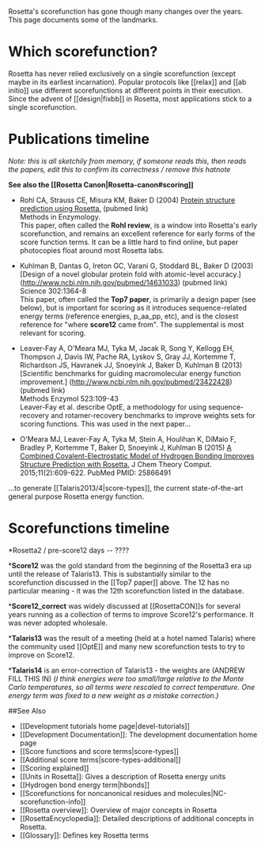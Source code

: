 Rosetta's scorefunction has gone though many changes over the years. This page documents some of the landmarks.

Which scorefunction?
====================

Rosetta has never relied exclusively on a single scorefunction (except maybe in its earliest incarnation).  Popular protocols like [[relax]] and [[ab initio]] use different scorefunctions at different points in their execution. Since the advent of [[design|fixbb]] in Rosetta, most applications stick to a single scorefunction.

Publications timeline
=====================
_Note: this is all sketchily from memory, if someone reads this, then reads the papers, edit this to confirm its correctness / remove this hatnote_

**See also the [[Rosetta Canon|Rosetta-canon#scoring]]**

* Rohl CA, Strauss CE, Misura KM, Baker D (2004) [Protein structure prediction using Rosetta.](http://www.ncbi.nlm.nih.gov/pubmed/15063647) (pubmed link)  
Methods in Enzymology.  
This paper, often called the **Rohl review**, is a window into Rosetta's early scorefunction, and remains an excellent reference for early forms of the score function terms. It can be a little hard to find online, but paper photocopies float around most Rosetta labs.

* Kuhlman B, Dantas G, Ireton GC, Varani G, Stoddard BL, Baker D (2003)  
[Design of a novel globular protein fold with atomic-level accuracy.] (http://www.ncbi.nlm.nih.gov/pubmed/14631033) (pubmed link)  
Science 302:1364-8  
This paper, often called the **Top7 paper**, is primarily a design paper (see below), but is important for scoring as it introduces sequence-related energy terms (reference energies, p_aa_pp, etc), and is the closest reference for "where **score12** came from".
The supplemental is most relevant for scoring.

* Leaver-Fay A, O'Meara MJ, Tyka M, Jacak R, Song Y, Kellogg EH, Thompson J, Davis IW, Pache RA, Lyskov S, Gray JJ, Kortemme T, Richardson JS, Havranek JJ, Snoeyink J, Baker D, Kuhlman B (2013)  
[Scientific benchmarks for guiding macromolecular energy function improvement.] (http://www.ncbi.nlm.nih.gov/pubmed/23422428) (pubmed link)  
Methods Enzymol 523:109-43  
Leaver-Fay et al. describe OptE, a methodology for using sequence-recovery and rotamer-recovery benchmarks to improve weights sets for scoring functions.  This was used in the next paper...

* O'Meara MJ, Leaver-Fay A, Tyka M, Stein A, Houlihan K, DiMaio F, Bradley P, Kortemme T, Baker D, Snoeyink J, Kuhlman B (2015)
[A Combined Covalent-Electrostatic Model of Hydrogen Bonding Improves Structure Prediction with Rosetta.](http://www.ncbi.nlm.nih.gov/pubmed/25866491)
J Chem Theory Comput. 2015;11(2):609-622. PubMed PMID: 25866491

...to generate [[Talaris2013/4|score-types]], the current state-of-the-art general purpose Rosetta energy function.

Scorefunctions timeline
=======================
*Rosetta2 / pre-score12 days -- ????

***Score12** was the gold standard from the beginning of the Rosetta3 era up until the release of Talaris13.  This is substantially similar to the scorefunction discussed in the [[Top7 paper]] above.  The 12 has no particular meaning - it was the 12th scorefunction listed in the database.

***Score12_correct** was widely discussed at [[RosettaCON]]s for several years running as a collection of terms to improve Score12's performance.  It was never adopted wholesale.

***Talaris13** was the result of a meeting (held at a hotel named Talaris) where the community used [[OptE]] and many new scorefunction tests to try to improve on Score12.

***Talaris14** is an error-correction of Talaris13 - the weights are (ANDREW FILL THIS IN) (_I think energies were too small/large relative to the Monte Carlo temperatures, so all terms were rescaled to correct temperature.  One energy term was fixed to a new weight as a mistake correction.)_

##See Also

* [[Development tutorials home page|devel-tutorials]]
* [[Development Documentation]]: The development documentation home page
* [[Score functions and score terms|score-types]]
* [[Additional score terms|score-types-additional]]
* [[Scoring explained]]
* [[Units in Rosetta]]: Gives a description of Rosetta energy units
* [[Hydrogen bond energy term|hbonds]]
* [[Scorefunctions for noncanonical residues and molecules|NC-scorefunction-info]]
* [[Rosetta overview]]: Overview of major concepts in Rosetta
* [[RosettaEncyclopedia]]: Detailed descriptions of additional concepts in Rosetta.
* [[Glossary]]: Defines key Rosetta terms